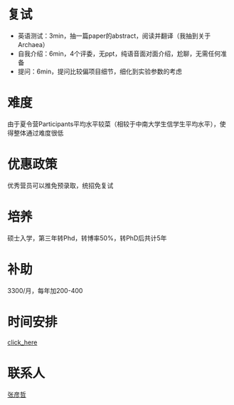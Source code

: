 # 复试
* 英语测试：3min，抽一篇paper的abstract，阅读并翻译（我抽到关于Archaea）
* 自我介绍：6min，4个评委，无ppt，纯语音面对面介绍，尬聊，无需任何准备
* 提问：6min，提问比较偏项目细节，细化到实验参数的考虑

# 难度
由于夏令营Participants平均水平较菜（相较于中南大学生信学生平均水平），使得整体通过难度很低

# 优惠政策
优秀营员可以推免预录取，统招免复试

# 培养
硕士入学，第三年转Phd，转博率50%，转PhD后共计5年

# 补助
3300/月，每年加200-400

# 时间安排
[click_here](https://github.com/CSUBioinformatics1801/Preparation-for-graduate/blob/main/上海科技大学/2021年上科大生院夏令营活动开营仪式日程（0719批次）-0720.pdf)

# 联系人
[张彦哲](https://www.linkedin.com/in/sean-peldom-zhang-803108200/)
